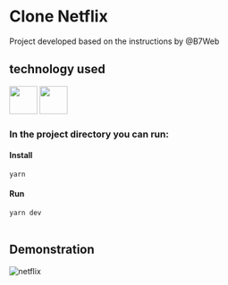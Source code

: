 # Clone Netflix

Project developed based on the instructions by @B7Web

## technology used
<div>
  <img src="https://cdn.jsdelivr.net/gh/devicons/devicon/icons/react/react-original-wordmark.svg" width="50" height="50" />
  <img src="https://vitejs.dev/logo-with-shadow.png" width="50" height="50" />
</div>


### In the project directory you can run:
#### Install<br>
`yarn ` 
#### Run<br>
`yarn dev` <br><br>

## Demonstration

![netflix](https://user-images.githubusercontent.com/64441986/182143618-6eb554cc-16f4-48c4-b94c-e440234f4c18.PNG)

